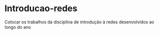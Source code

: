 # Introducao-redes
Colocar os trabalhos da disciplina de introdução à redes desenvolvidos ao longo do ano
